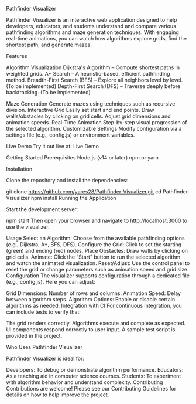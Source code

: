 Pathfinder Visualizer


Pathfinder Visualizer is an interactive web application designed to help developers, educators, and students understand and compare various pathfinding algorithms and maze generation techniques. With engaging real-time animations, you can watch how algorithms explore grids, find the shortest path, and generate mazes.


Features

Algorithm Visualization
Dijkstra's Algorithm – Compute shortest paths in weighted grids.
A* Search – A heuristic-based, efficient pathfinding method.
Breadth-First Search (BFS) – Explore all neighbors level by level. (To be implemented)
Depth-First Search (DFS) – Traverse deeply before backtracking. (To be implemented)

Maze Generation
Generate mazes using techniques such as recursive division.
Interactive Grid
Easily set start and end points.
Draw walls/obstacles by clicking on grid cells.
Adjust grid dimensions and animation speeds.
Real-Time Animation
Step-by-step visual progression of the selected algorithm.
Customizable Settings
Modify configuration via a settings file (e.g., config.js) or environment variables.

Live Demo
Try it out live at: Live Demo

Getting Started
Prerequisites
Node.js (v14 or later)
npm or yarn

Installation

Clone the repository and install the dependencies:

git clone https://github.com/yares28/Pathfinder-Visualizer.git
cd Pathfinder-Visualizer
npm install
Running the Application

Start the development server:

npm start
Then open your browser and navigate to http://localhost:3000 to use the visualizer.

Usage
Select an Algorithm: Choose from the available pathfinding options (e.g., Dijkstra, A*, BFS, DFS).
Configure the Grid: Click to set the starting (green) and ending (red) nodes.
Place Obstacles: Draw walls by clicking on grid cells.
Animate: Click the “Start” button to run the selected algorithm and watch the animated visualization.
Reset/Adjust: Use the control panel to reset the grid or change parameters such as animation speed and grid size.
Configuration
The visualizer supports configuration through a dedicated file (e.g., config.js). Here you can adjust:

Grid Dimensions: Number of rows and columns.
Animation Speed: Delay between algorithm steps.
Algorithm Options: Enable or disable certain algorithms as needed.
Integration with CI
For continuous integration, you can include tests to verify that:

The grid renders correctly.
Algorithms execute and complete as expected.
UI components respond correctly to user input.
A sample test script is provided in the project.

Who Uses Pathfinder Visualizer

Pathfinder Visualizer is ideal for:

Developers: To debug or demonstrate algorithm performance.
Educators: As a teaching aid in computer science courses.
Students: To experiment with algorithm behavior and understand complexity.
Contributing
Contributions are welcome! Please see our Contributing Guidelines for details on how to help improve the project.

